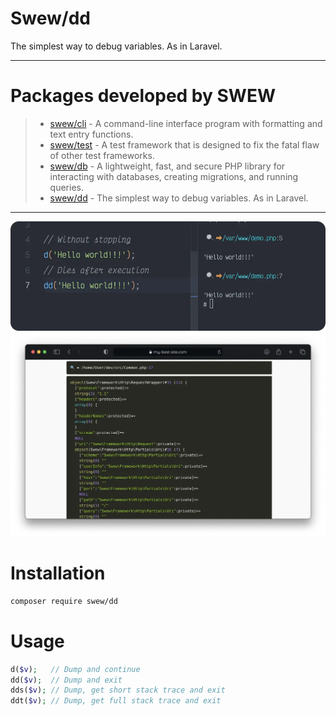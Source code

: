# Swew/dd

The simplest way to debug variables. As in Laravel.

---

# Packages developed by SWEW

> - [swew/cli](https://packagist.org/packages/swew/cli) - A command-line interface program with formatting and text entry functions.
> - [swew/test](https://packagist.org/packages/swew/test) - A test framework that is designed to fix the fatal flaw of other test frameworks.
> - [swew/db](https://packagist.org/packages/swew/db) - A lightweight, fast, and secure PHP library for interacting with databases, creating migrations, and running queries.
> - [swew/dd](https://packagist.org/packages/swew/dd) - The simplest way to debug variables. As in Laravel.

---


![swew/dd](./assets/demo.webp)
![swew/dd](./assets/demo-browser.webp)

# Installation

```sh
composer require swew/dd
```

# Usage

```php
d($v);   // Dump and continue
dd($v);  // Dump and exit
dds($v); // Dump, get short stack trace and exit
ddt($v); // Dump, get full stack trace and exit

```